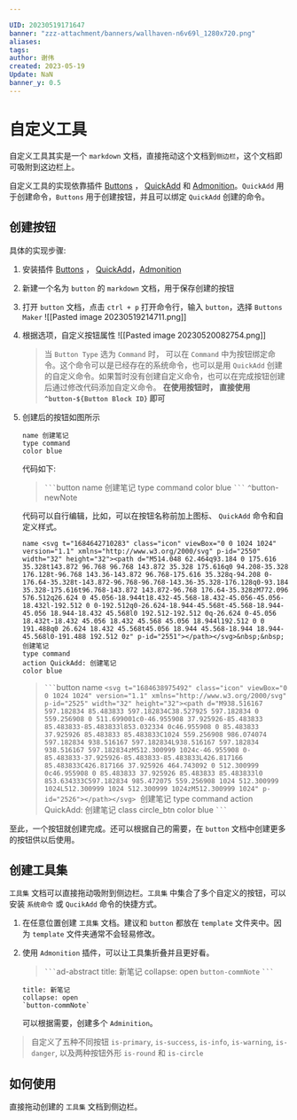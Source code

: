 ```yaml
---

UID: 20230519171647 
banner: "zzz-attachment/banners/wallhaven-n6v69l_1280x720.png"
aliases: 
tags: 
author: 谢伟
created: 2023-05-19
Update: NaN
banner_y: 0.5
---
```


# 自定义工具

自定义工具其实是一个 `markdown` 文档，直接拖动这个文档到`侧边栏`，这个文档即可吸附到这边栏上。

自定义工具的实现依靠插件 [Buttons](https://github.com/shabegom/buttons) ， [QuickAdd](https://github.com/chhoumann/quickadd) 和 [Admonition](https://github.com/javalent/admonitions)。`QuickAdd` 用于创建命令，`Buttons` 用于创建按钮，并且可以绑定 `QuickAdd` 创建的命令。

## 创建按钮

具体的实现步骤:
1. 安装插件 [Buttons](https://github.com/shabegom/buttons) ， [QuickAdd](https://github.com/chhoumann/quickadd)，[Admonition](https://github.com/javalent/admonitions)
2. 新建一个名为 `button` 的 `markdown` 文档，用于保存创建的按钮
3. 打开 `button` 文档，点击 `ctrl + p` 打开命令行，输入 `button`，选择 `Buttons Maker`
	![[Pasted image 20230519214711.png]]
4. 根据选项，自定义按钮属性
	![[Pasted image 20230520082754.png]]
	> 当 `Button Type` 选为 `Command` 时， 可以在 `Command` 中为按钮绑定命令。这个命令可以是已经存在的系统命令，也可以是用 `QuickAdd` 创建的自定义命令。如果暂时没有创建自定义命令，也可以在完成按钮创建后通过修改代码添加自定义命令。
	> **在使用按钮时， 直接使用 `^button-${Button Block ID}` 即可**
5. 创建后的按钮如图所示
	```button
	name 创建笔记
	type command
	color blue
	```
	代码如下:
	>` ``` `button
	>name 创建笔记
	>type command
	>color blue
	>` ``` `
	` ^ `button-newNote

	
	代码可以自行编辑，比如，可以在按钮名称前加上图标、 `QuickAdd` 命令和自定义样式。
	```button
	name <svg t="1684642710283" class="icon" viewBox="0 0 1024 1024" version="1.1" xmlns="http://www.w3.org/2000/svg" p-id="2550" width="32" height="32"><path d="M514.048 62.464q93.184 0 175.616 35.328t143.872 96.768 96.768 143.872 35.328 175.616q0 94.208-35.328 176.128t-96.768 143.36-143.872 96.768-175.616 35.328q-94.208 0-176.64-35.328t-143.872-96.768-96.768-143.36-35.328-176.128q0-93.184 35.328-175.616t96.768-143.872 143.872-96.768 176.64-35.328zM772.096 576.512q26.624 0 45.056-18.944t18.432-45.568-18.432-45.056-45.056-18.432l-192.512 0 0-192.512q0-26.624-18.944-45.568t-45.568-18.944-45.056 18.944-18.432 45.568l0 192.512-192.512 0q-26.624 0-45.056 18.432t-18.432 45.056 18.432 45.568 45.056 18.944l192.512 0 0 191.488q0 26.624 18.432 45.568t45.056 18.944 45.568-18.944 18.944-45.568l0-191.488 192.512 0z" p-id="2551"></path></svg>&nbsp;&nbsp;创建笔记
	type command
	action QuickAdd: 创建笔记
	color blue
	```

	>` ``` `button
	>name ` <svg t="1684638975492" class="icon" viewBox="0 0 1024 1024" version="1.1" xmlns="http://www.w3.org/2000/svg" p-id="2525" width="32" height="32"><path d="M938.516167 597.182834 85.483833 597.182834C38.527925 597.182834 0 559.256908 0 511.699001c0-46.955908 37.925926-85.483833 85.483833-85.483833l853.032334 0c46.955908 0 85.483833 37.925926 85.483833 85.483833C1024 559.256908 986.074074 597.182834 938.516167 597.182834L938.516167 597.182834 938.516167 597.182834zM512.300999 1024c-46.955908 0-85.483833-37.925926-85.483833-85.483833L426.817166 85.483833C426.817166 37.925926 464.743092 0 512.300999 0c46.955908 0 85.483833 37.925926 85.483833 85.483833l0 853.634333C597.182834 985.472075 559.256908 1024 512.300999 1024L512.300999 1024 512.300999 1024zM512.300999 1024" p-id="2526"></path></svg> `&nbsp;&nbsp;创建笔记
	>type command
	>action QuickAdd: 创建笔记
	>class circle_btn
	>color blue
	>` ``` `

至此，一个按钮就创建完成。还可以根据自己的需要，在 `button` 文档中创建更多的按钮供以后使用。

## 创建工具集

`工具集` 文档可以直接拖动吸附到侧边栏。`工具集` 中集合了多个自定义的按钮，可以安装 `系统命令` 或 `QucikAdd` 命令的快捷方式。

1. 在任意位置创建 `工具集` 文档。建议和 `button` 都放在 `template` 文件夹中。因为 `template` 文件夹通常不会轻易修改。
2. 使用 `Admonition` 插件，可以让工具集折叠并且更好看。

	>` ``` `ad-abstract
	>title: 新笔记
	>collapse: open
	>`button-commNote`
	>` ``` `
	```ad-abstract
	title: 新笔记
	collapse: open
	`button-commNote`
	```

	可以根据需要，创建多个 `Adminition`。

> 自定义了五种不同按钮 `is-primary`, `is-success`, `is-info`, `is-warning`, `is-danger`, 以及两种按钮外形 `is-round` 和 `is-circle`

## 如何使用

直接拖动创建的 `工具集` 文档到侧边栏。